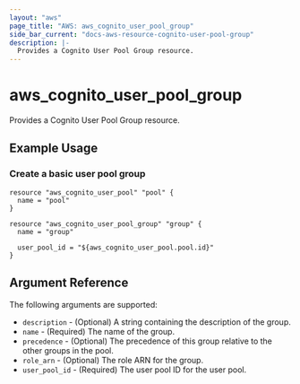```yaml
---
layout: "aws"
page_title: "AWS: aws_cognito_user_pool_group"
side_bar_current: "docs-aws-resource-cognito-user-pool-group"
description: |-
  Provides a Cognito User Pool Group resource.
---
```


# aws_cognito_user_pool_group

Provides a Cognito User Pool Group resource.

## Example Usage

### Create a basic user pool group

```hcl
resource "aws_cognito_user_pool" "pool" {
  name = "pool"
}

resource "aws_cognito_user_pool_group" "group" {
  name = "group"

  user_pool_id = "${aws_cognito_user_pool.pool.id}"
}
```

## Argument Reference

The following arguments are supported:

* `description` - (Optional) A string containing the description of the group.
* `name` - (Required) The name of the group.
* `precedence` - (Optional) The precedence of this group relative to the other groups in the pool.
* `role_arn` - (Optional) The role ARN for the group.
* `user_pool_id` - (Required) The user pool ID for the user pool.
